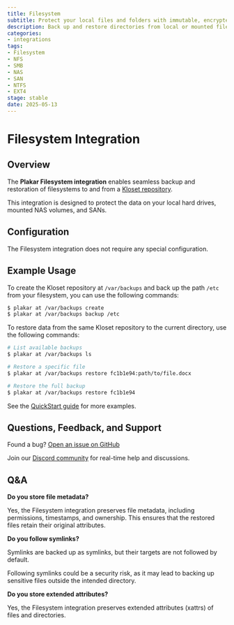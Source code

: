 ```yaml
---
title: Filesystem
subtitle: Protect your local files and folders with immutable, encrypted, verifiable backups
description: Back up and restore directories from local or mounted filesystems.
categories: 
- integrations
tags:
- Filesystem
- NFS
- SMB
- NAS
- SAN
- NTFS
- EXT4
stage: stable
date: 2025-05-13
---
```


# Filesystem Integration

## Overview

The **Plakar Filesystem integration** enables seamless backup and restoration of filesystems to and from a [Kloset repository](/posts/2025-04-29/kloset-the-immutable-data-store/).

This integration is designed to protect the data on your local hard drives, mounted NAS volumes, and SANs.

## Configuration

The Filesystem integration does not require any special configuration.

## Example Usage

To create the Kloset repository at `/var/backups` and back up the path `/etc` from your filesystem, you can use the following commands:

```bash
$ plakar at /var/backups create
$ plakar at /var/backups backup /etc
```

To restore data from the same Kloset repository to the current directory, use the following commands:

```bash
# List available backups
$ plakar at /var/backups ls

# Restore a specific file
$ plakar at /var/backups restore fc1b1e94:path/to/file.docx

# Restore the full backup
$ plakar at /var/backups restore fc1b1e94
```

See the [QuickStart guide](https://docs.plakar.io/en/quickstart/index.html) for more examples.

## Questions, Feedback, and Support

Found a bug? [Open an issue on GitHub](https://github.com/PlakarKorp/plakar/issues/new?title=Bug%20report%20on%20Filesystem%20integration&body=Please%20provide%20a%20detailed%20description%20of%20the%20issue.%0A%0A**Plakar%20version**)

Join our [Discord community](https://discord.gg/uuegtnF2Q5) for real-time help and discussions.

## Q&A

**Do you store file metadata?**

Yes, the Filesystem integration preserves file metadata, including permissions, timestamps, and ownership.
This ensures that the restored files retain their original attributes.

**Do you follow symlinks?**

Symlinks are backed up as symlinks, but their targets are not followed by default.

Following symlinks could be a security risk, as it may lead to backing up sensitive files outside the intended directory.

**Do you store extended attributes?**

Yes, the Filesystem integration preserves extended attributes (xattrs) of files and directories.